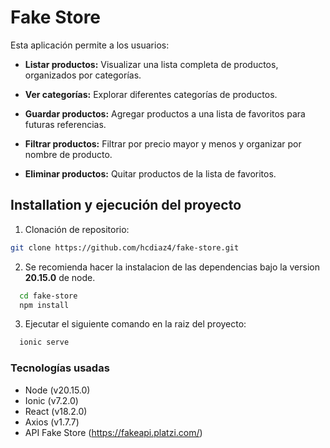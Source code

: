 
# Fake Store
Esta aplicación permite a los usuarios:

- **Listar productos:** Visualizar una lista completa de productos, organizados por categorías.

- **Ver categorías:** Explorar diferentes categorías de productos.

- **Guardar productos:** Agregar productos a una lista de favoritos para futuras referencias.

- **Filtrar productos:** Filtrar por precio mayor y menos y organizar por nombre de producto.

- **Eliminar productos:** Quitar productos de la lista de favoritos.


## Installation y ejecución del proyecto

1. Clonación de repositorio:

```bash
git clone https://github.com/hcdiaz4/fake-store.git
```

2. Se recomienda hacer la instalacion de las dependencias bajo la version **20.15.0** de node.

```bash
  cd fake-store
  npm install
```

3. Ejecutar el siguiente comando en la raiz del proyecto:

```bash
  ionic serve
```
    
### Tecnologías usadas

- Node (v20.15.0)
- Ionic (v7.2.0)
- React (v18.2.0)
- Axios (v1.7.7)
- API Fake Store (https://fakeapi.platzi.com/)

